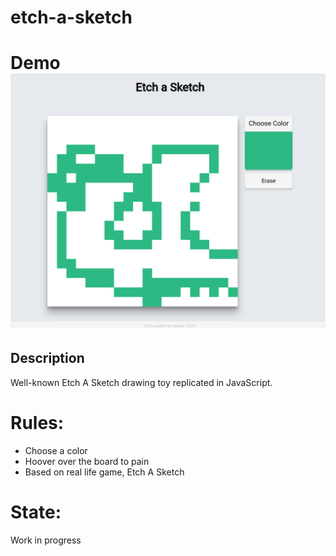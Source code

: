 # etch-a-sketch
<h1>Demo<br>
<img src= 'demo.png'></img><br>

## Description
Well-known Etch A Sketch drawing toy replicated in JavaScript.

# Rules:
- Choose a color
- Hoover over the board to pain
- Based on real life game,  Etch A Sketch

# State:
Work in progress
